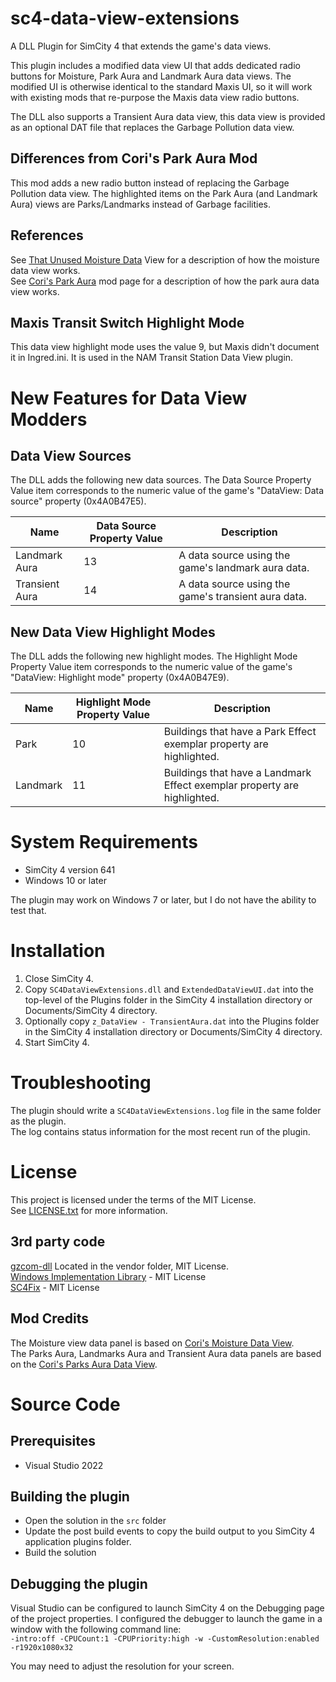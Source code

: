 # sc4-data-view-extensions

A DLL Plugin for SimCity 4 that extends the game's data views.

This plugin includes a modified data view UI that adds dedicated radio buttons
for Moisture, Park Aura and Landmark Aura data views.
The modified UI is otherwise identical to the standard Maxis UI, so it will work with
existing mods that re-purpose the Maxis data view radio buttons.

The DLL also supports a Transient Aura data view, this data view is provided as an
optional DAT file that replaces the Garbage Pollution data view.

## Differences from Cori's Park Aura Mod

This mod adds a new radio button instead of replacing the Garbage Pollution data view.
The highlighted items on the Park Aura (and Landmark Aura) views are Parks/Landmarks
instead of Garbage facilities.

## References

See [That Unused Moisture Data](https://community.simtropolis.com/forums/topic/70765-that-unused-moisture-data-view/) View for a description of how the moisture data view works.    
See [Cori's Park Aura](https://community.simtropolis.com/files/file/33412-coris-parks-aura/) mod page
for a description of how the park aura data view works.

## Maxis Transit Switch Highlight Mode

This data view highlight mode uses the value 9, but Maxis didn't document it in Ingred.ini.
It is used in the NAM Transit Station Data View plugin.

# New Features for Data View Modders

## Data View Sources

The DLL adds the following new data sources. The Data Source Property Value item corresponds
to the numeric value of the game's "DataView: Data source" property (0x4A0B47E5).

| Name | Data Source Property Value | Description |
|------|----------------------------|-------------|
| Landmark Aura | 13 | A data source using the game's landmark aura data. |
| Transient Aura | 14 | A data source using the game's transient aura data. |

## New Data View Highlight Modes

The DLL adds the following new highlight modes. The Highlight Mode Property Value item corresponds
to the numeric value of the game's "DataView: Highlight mode" property (0x4A0B47E9).

| Name | Highlight Mode Property Value | Description |
|------|-------------------------------|-------------|
| Park | 10 | Buildings that have a Park Effect exemplar property are highlighted. |
| Landmark | 11 | Buildings that have a Landmark Effect exemplar property are highlighted. |

# System Requirements

* SimCity 4 version 641
* Windows 10 or later

The plugin may work on Windows 7 or later, but I do not have the ability to test that.

# Installation

1. Close SimCity 4.
2. Copy `SC4DataViewExtensions.dll` and `ExtendedDataViewUI.dat` into the top-level of the Plugins folder in the SimCity 4 installation directory or Documents/SimCity 4 directory.
3. Optionally copy `z_DataView - TransientAura.dat` into the Plugins folder in the SimCity 4 installation directory or Documents/SimCity 4 directory.
4. Start SimCity 4.

# Troubleshooting

The plugin should write a `SC4DataViewExtensions.log` file in the same folder as the plugin.    
The log contains status information for the most recent run of the plugin.

# License

This project is licensed under the terms of the MIT License.    
See [LICENSE.txt](LICENSE.txt) for more information.

## 3rd party code

[gzcom-dll](https://github.com/nsgomez/gzcom-dll/tree/master) Located in the vendor folder, MIT License.    
[Windows Implementation Library](https://github.com/microsoft/wil) - MIT License    
[SC4Fix](https://github.com/nsgomez/sc4fix) - MIT License    

## Mod Credits

The Moisture view data panel is based on [Cori's Moisture Data View](https://community.simtropolis.com/files/file/31154-coris-dataview-moisture/).    
The Parks Aura, Landmarks Aura and Transient Aura data panels are based on the [Cori's Parks Aura Data View](https://community.simtropolis.com/files/file/33412-coris-parks-aura/). 

# Source Code

## Prerequisites

* Visual Studio 2022

## Building the plugin

* Open the solution in the `src` folder
* Update the post build events to copy the build output to you SimCity 4 application plugins folder.
* Build the solution

## Debugging the plugin

Visual Studio can be configured to launch SimCity 4 on the Debugging page of the project properties.
I configured the debugger to launch the game in a window with the following command line:    
`-intro:off -CPUCount:1 -CPUPriority:high -w -CustomResolution:enabled -r1920x1080x32`

You may need to adjust the resolution for your screen.
